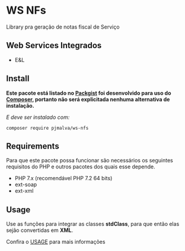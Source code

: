 # WS NFs

Library pra geração de notas fiscal de Serviço


## Web Services Integrados

- E&L


## Install

**Este pacote está listado no [Packgist](https://packagist.org/) foi desenvolvido para uso do [Composer](https://getcomposer.org/), portanto não será explicitada nenhuma alternativa de instalação.**

*E deve ser instalado com:*
```
composer require pjmalva/ws-nfs
```


## Requirements

Para que este pacote possa funcionar são necessários os seguintes requisitos do PHP e outros pacotes dos quais esse depende.

- PHP 7.x (recomendável PHP 7.2 64 bits)
- ext-soap
- ext-xml


## Usage

Use as funções para integrar as classes **stdClass**, para que então elas sejão convertidas em **XML**.

Confira o [USAGE](https://github.com/pjmalva/ws-nfs/blob/master/USAGE.md) para mais informações
